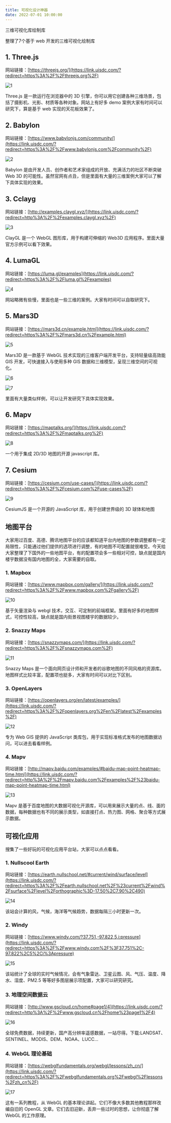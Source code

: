 ```yaml
---
title: 可视化设计神器
date: 2022-07-01 10:00:00
---
```



三维可视化库绘制库

整理了7个基于 web 开发的三维可视化绘制库

## **1. Three.js**

网站链接：[https://threejs.org/](https://link.uisdc.com/?redirect=https%3A%2F%2Fthreejs.org%2F)

![1](1.jpeg)

Three.js 是一款运行在浏览器中的 3D 引擎，你可以用它创建各种三维场景，包括了摄影机、光影、材质等各种对象。网站上有好多 demo 案例大家有时间可以研究下，算是基于 web 实现的天花板效果了。

## **2. Babylon**

网站链接：[https://www.babylonjs.com/community/](https://link.uisdc.com/?redirect=https%3A%2F%2Fwww.babylonjs.com%2Fcommunity%2F)

![2](2.jpeg)

Babylon 是由开发人员、创作者和艺术家组成的开放、充满活力的社区不断突破 Web 3D 的可能性。虽然官网有点丑，但是里面有大量的三维案例大家可以了解下具体实现的效果。

## **3. Cclayg**

网站链接：[http://examples.claygl.xyz/](https://link.uisdc.com/?redirect=http%3A%2F%2Fexamples.claygl.xyz%2F)

![3](3.jpeg)

ClayGL 是一个 WebGL 图形库，用于构建可伸缩的 Web3D 应用程序。里面大量官方示例可以看下效果。

## **4. LumaGL**

网站链接：[https://luma.gl/examples](https://link.uisdc.com/?redirect=https%3A%2F%2Fluma.gl%2Fexamples)

![4](4.jpeg)

网站略微有些慢，里面也是一些三维的案例。大家有时间可以自取研究下。

## **5. Mars3D**

网站链接：[https://mars3d.cn/example.html](https://link.uisdc.com/?redirect=https%3A%2F%2Fmars3d.cn%2Fexample.html)

![5](5.jpeg)

Mars3D 是一款基于 WebGL 技术实现的三维客户端开发平台，支持轻量级高效能 GIS 开发，可快速接入与使用多种 GIS 数据和三维模型，呈现三维空间的可视化。

![6](6.jpeg)

![7](7.jpeg)

里面有大量类似样例，可以让开发研究下具体实现效果。

## **6. Mapv**

网站链接：[https://maptalks.org/](https://link.uisdc.com/?redirect=https%3A%2F%2Fmaptalks.org%2F)

![8](8.jpeg)

一个用于集成 2D/3D 地图的开源 javascript 库。

## **7. Cesium**

网站链接：[https://cesium.com/use-cases/](https://link.uisdc.com/?redirect=https%3A%2F%2Fcesium.com%2Fuse-cases%2F)

![9](9.jpeg)

CesiumJS 是一个开源的 JavaScript 库，用于创建世界级的 3D 球体和地图

## 地图平台

大家用过百度、高德、腾讯地图平台的应该都知道平台内地图的参数调整都有一定局限性，只能通过他们提供的选项进行调整，有的地图不可配置就很难受。今天给大家整理了下国外的一些地图平台，有的配置项会多一些相对可控，缺点就是国内楼宇数据没有国内地图的全，大家需要的自取。

### **1. Mapbox**

网站链接：[https://www.mapbox.com/gallery/](https://link.uisdc.com/?redirect=https%3A%2F%2Fwww.mapbox.com%2Fgallery%2F)

![10](10.jpeg)

基于矢量渲染与 webgl 技术，交互、可定制的前端框架。里面有好多的地图样式，可控性较高，缺点就是国内街景视图楼宇的数据较少。

### **2. Snazzy Maps**

网站链接：[https://snazzymaps.com/](https://link.uisdc.com/?redirect=https%3A%2F%2Fsnazzymaps.com%2F)

![11](11.jpeg)

Snazzy Maps 是一个面向网页设计师和开发者的谷歌地图的不同风格的资源库。地图样式比较丰富，配置项也挺多，大家有时间可以对比下区别。

### **3. OpenLayers**

网站链接：[https://openlayers.org/en/latest/examples/](https://link.uisdc.com/?redirect=https%3A%2F%2Fopenlayers.org%2Fen%2Flatest%2Fexamples%2F)

![12](12.jpeg)

专为 Web GIS 提供的 JavaScript 类库包，用于实现标准格式发布的地图数据访问，可以进去看看样例。

### **4. Mapv**

网站链接：[http://mapv.baidu.com/examples/#baidu-map-point-heatmap-time.html](https://link.uisdc.com/?redirect=http%3A%2F%2Fmapv.baidu.com%2Fexamples%2F%23baidu-map-point-heatmap-time.html)

![13](13.jpeg)

Mapv 是基于百度地图的大数据可视化开源库，可以用来展示大量的点、线、面的数据，每种数据也有不同的展示类型，如直接打点、热力图、网格、聚合等方式展示数据。

## 可视化应用

搜集了一些好玩的可视化应用平台站，大家可以点点看看。

### **1. Nullscool Earth**

网站链接：[https://earth.nullschool.net/#current/wind/surface/level](https://link.uisdc.com/?redirect=https%3A%2F%2Fearth.nullschool.net%2F%23current%2Fwind%2Fsurface%2Flevel%2Forthographic%3D-17.50%2C7.90%2C490)

![14](14.jpeg)

该站会计算的风，气候，海洋等气候趋势，数据每隔三小时更新一次。

### **2. Windy**

网站链接：[https://www.windy.com/?37.751,-97.822,5,i:pressure](https://link.uisdc.com/?redirect=https%3A%2F%2Fwww.windy.com%2F%3F37.751%2C-97.822%2C5%2Ci%3Apressure)

![15](15.jpeg)

该站统计了全球的实时气候情况，会有气象雷达、卫星云图、风、气压、温度、降水、湿度、PM2.5 等等好多图层展示项配置，大家可以研究研究。

### **3. 地理空间数据云**

网站链接：[http://www.gscloud.cn/home#page1/4](https://link.uisdc.com/?redirect=http%3A%2F%2Fwww.gscloud.cn%2Fhome%23page1%2F4)

![16](16.jpeg)

全球免费数据，持续更新，国产高分辨率遥感数据，一站尽得。下载:LANDSAT、SENTINEL、MODIS、DEM、NOAA、LUCC…

### **4. WebGL 理论基础**

网站链接：[https://webglfundamentals.org/webgl/lessons/zh_cn/](https://link.uisdc.com/?redirect=https%3A%2F%2Fwebglfundamentals.org%2Fwebgl%2Flessons%2Fzh_cn%2F)

![17](17.jpeg)

这有一系列教程，从 WebGL 的基本理论讲起。它们不像大多数其他教程那样改编自旧的 OpenGL 文章。它们去旧迎新，丢弃一些过时的思想，让你彻底了解 WebGL 的工作原理。